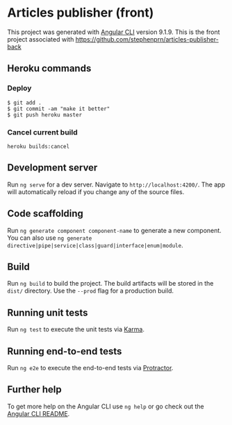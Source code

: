 #  Articles publisher (front)

This project was generated with [Angular CLI](https://github.com/angular/angular-cli) version 9.1.9.
This is the front project associated with https://github.com/stephenprn/articles-publisher-back

## Heroku commands

### Deploy

```
$ git add .
$ git commit -am "make it better"
$ git push heroku master
```

### Cancel current build
```
heroku builds:cancel
```

## Development server

Run `ng serve` for a dev server. Navigate to `http://localhost:4200/`. The app will automatically reload if you change any of the source files.

## Code scaffolding

Run `ng generate component component-name` to generate a new component. You can also use `ng generate directive|pipe|service|class|guard|interface|enum|module`.

## Build

Run `ng build` to build the project. The build artifacts will be stored in the `dist/` directory. Use the `--prod` flag for a production build.

## Running unit tests

Run `ng test` to execute the unit tests via [Karma](https://karma-runner.github.io).

## Running end-to-end tests

Run `ng e2e` to execute the end-to-end tests via [Protractor](http://www.protractortest.org/).

## Further help

To get more help on the Angular CLI use `ng help` or go check out the [Angular CLI README](https://github.com/angular/angular-cli/blob/master/README.md).
